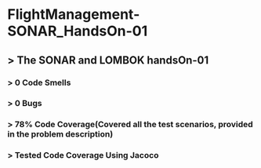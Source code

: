 # FlightManagement-SONAR_HandsOn-01 
## > The SONAR and LOMBOK handsOn-01
### > 0 Code Smells
### > 0 Bugs
### > 78% Code Coverage(Covered all the test scenarios, provided in the problem description)
### > Tested Code Coverage Using Jacoco

